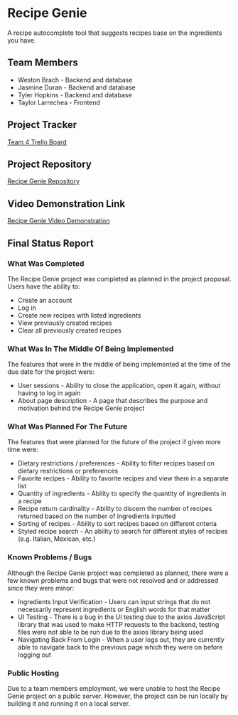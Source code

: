 # Recipe Genie

A recipe autocomplete tool that suggests recipes base on the ingredients you have.

## Team Members

- Weston Brach - Backend and database
- Jasmine Duran - Backend and database
- Tyler Hopkins - Backend and database
- Taylor Larrechea - Frontend

## Project Tracker

[Team 4 Trello Board](https://trello.com/b/UmIWjXL6/software-development-methods-and-tools-project-team-4)

## Project Repository

[Recipe Genie Repository](https://github.com/QuantumCompiler/Recipe-Genie)

## Video Demonstration Link

[Recipe Genie Video Demonstration](https://drive.google.com/file/d/1qAybrOOU51CjYafeVq_D292pmGPmQYRW/view?usp=sharing)

## Final Status Report

### What Was Completed

The Recipe Genie project was completed as planned in the project proposal. Users have the ability to:

- Create an account
- Log in
- Create new recipes with listed ingredients
- View previously created recipes
- Clear all previously created recipes

### What Was In The Middle Of Being Implemented

The features that were in the middle of being implemented at the time of the due date for the project were:

- User sessions - Ability to close the application, open it again, without having to log in again
- About page description - A page that describes the purpose and motivation behind the Recipe Genie project

### What Was Planned For The Future

The features that were planned for the future of the project if given more time were:

- Dietary restrictions / preferences - Ability to filter recipes based on dietary restrictions or preferences
- Favorite recipes - Ability to favorite recipes and view them in a separate list
- Quantity of ingredients - Ability to specify the quantity of ingredients in a recipe
- Recipe return cardinality - Ability to discern the number of recipes returned based on the number of ingredients inputted
- Sorting of recipes - Ability to sort recipes based on different criteria
- Styled recipe search - An ability to search for different styles of recipes (e.g. Italian, Mexican, etc.)

### Known Problems / Bugs

Although the Recipe Genie project was completed as planned, there were a few known problems and bugs that were not resolved and or addressed since they were minor:

- Ingredients Input Verification - Users can input strings that do not necessarily represent ingredients or English words for that matter
- UI Testing - There is a bug in the UI testing due to the axios JavaScript library that was used to make HTTP requests to the backend, testing files were not able to be run due to the axios library being used
- Navigating Back From Login - When a user logs out, they are currently able to navigate back to the previous page which they were on before logging out

### Public Hosting

Due to a team members employment, we were unable to host the Recipe Genie project on a public server. However, the project can be run locally by building it and running it on a local server.